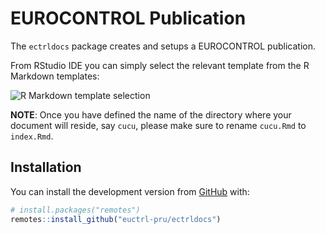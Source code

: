 
<!-- README.md is generated from README.Rmd. Please edit that file -->

# EUROCONTROL Publication

<!-- badges: start -->
<!-- badges: end -->

The `ectrldocs` package creates and setups a EUROCONTROL publication.

From RStudio IDE you can simply select the relevant template from the R
Markdown templates:

![R Markdown template
selection](./man/figures/README-template-selection.png)

**NOTE**: Once you have defined the name of the directory where your
document will reside, say `cucu`, please make sure to rename `cucu.Rmd`
to `index.Rmd`.

## Installation

You can install the development version from
[GitHub](https://github.com/) with:

``` r
# install.packages("remotes")
remotes::install_github("euctrl-pru/ectrldocs")
```
